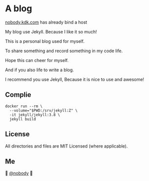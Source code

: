 # A blog

[nobody.kdk.com](https://nobody.kdk.com/) has already bind a host

My blog use Jekyll. Because I like it so much!

This is a personal blog used for myself.

To share something and record something in my code life.

Hope this can cheer for myself.

And if you also life to write a blog.

I recommend you use Jekyll, Because it is nice to use and awesome!

## Complie
```
docker run --rm \
  --volume="$PWD:/srv/jekyll:Z" \
  -it jekyll/jekyll:3.8 \
  jekyll build
```

## License

All directories and files are MIT Licensed (where applicable).

## Me

:wave: [@nobody](https://nobody.kdk.fun/about)
:panda_face:
